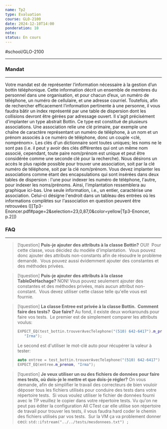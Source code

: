 ```yaml
---
name: Tp2
type: Evaluation
course: GLO-2100
date: 2024-12-10T14:00
ponderation: 10
note:
status: En cours
---
```

#school/GLO-2100 
***

### Mandat
---
Votre mandat est de représenter l’information nécessaire à la gestion d’un bottin téléphonique. Cette information décrit un ensemble de membres du personnel dans une organisation, et pour chacun d’eux, un numéro de téléphone, un numéro de cellulaire, et une adresse courriel. Toutefois, afin de rechercher efficacement l’information pertinente à une personne, il vous faudra bâtir un index représenté par une table de dispersion dont les collisions devront être gérées par adressage ouvert. Il s'agit précisément d'implanter un type abstrait Bottin. Ce type est constitué de plusieurs associations. Une association relie une clé primaire, par exemple une chaîne de caractère représentant un numéro de téléphone, à un nom et un prénom associés à ce numéro de téléphone, donc un couple <clé, nomprénom>. Les clés d'un dictionnaire sont toutes uniques; les noms ne le sont pas (i.e. il peut y avoir des clés différentes qui ont un même nom associé, cependant, toute paire nom/prénom est unique et peut être considérée comme une seconde clé pour la recherche). Nous désirons un accès le plus rapide possible pour trouver une association, soit par la clé numéro de téléphone, soit par la clé nom/prénom. Vous devez implanter les associations comme étant des encapsulations qui sont insérées dans deux tables de dispersion : l'une pour indexer les numéro de téléphone, l'autre, pour indexer les noms/prénoms. Ainsi, l'implantation ressemblera au graphique ici-bas. Une seule information, i.e., un entier, caractérise une association. Celui-ci désigne l'endroit dans un tableau des entrées où les informations complètes sur l'association en question peuvent être retrouvées
([[Tp3-Enoncer.pdf#page=2&selection=23,0,87,0&color=yellow|Tp3-Enoncer, p.2]])


### FAQ
---

>[!question] **Puis-je ajouter des attributs à la classe Bottin?**
>OUI!  Pour cette classe, vous décidez du modèle d'implantation.  Vous pouvez donc ajouter des attributs non-constants afin de résoudre le problème demandé.  Vous pouvez aussi évidemment ajouter des constantes et des méthodes privées.

>[!question]  **Puis-je ajouter des attributs à la classe TableDeHachage?**
>NON! Vous pouvez seulement ajouter des constantes et des méthodes privées, mais aucun attribut non-constant.  Vous devez utiliser cette classe telle qu'elle vous est fournie.

>[!question] **La classe Entree est privée à la classe Bottin.  Comment faire des tests?  Que faire?**
>Au fond, il existe deux workarounds pour faire vos tests.  Le premier est de simplement comparer les attributs voulus:
>```c++
>EXPECT_EQ(test_bottin.trouverAvecTelephone("(510) 642-6417").m_prenom, 
>    "Irma");
>```
>Le second est d'utiliser le mot-clé auto pour récupérer la valeur à tester:
>```c++
>auto entree = test_bottin.trouverAvecTelephone("(510) 642-6417") ; 
>EXPECT_EQ(entree.m_prenom, "Irma");
>```

>[!question] **Je veux utiliser un ou des fichiers de données pour faire mes tests, où dois-je le mettre et que dois-je régler?**
>On vous demande, afin de simplifier le travail des correcteurs de bien vouloir déposer tous les fichiers utilisés pour conduire des tests dans votre répertoire tests.  Si vous voulez utiliser le fichier de données fourni avec le TP veuillez le copier dans votre répertoire tests.
>Vu qu'on ne peut pas éditer la configuration All CTest car elle utilise son répertoire de travail pour trouver les tests, il vous faudra hard coder le chemin des fichiers utilisés par vos tests.  Sur la VM ça va problement donner ceci:
>`std::ifstream("../../tests/mesdonnees.txt") ;`